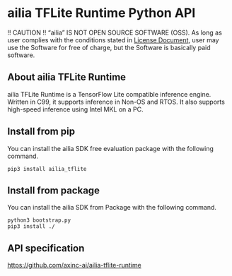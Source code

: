 # ailia TFLite Runtime Python API

!! CAUTION !!
“ailia” IS NOT OPEN SOURCE SOFTWARE (OSS).
As long as user complies with the conditions stated in [License Document](https://ailia.ai/license/), user may use the Software for free of charge, but the Software is basically paid software.

## About ailia TFLite Runtime

ailia TFLite Runtime is a TensorFlow Lite compatible inference engine. Written in C99, it supports inference in Non-OS and RTOS. It also supports high-speed inference using Intel MKL on a PC.

## Install from pip

You can install the ailia SDK free evaluation package with the following command.

```
pip3 install ailia_tflite
```

## Install from package

You can install the ailia SDK from Package with the following command.

```
python3 bootstrap.py
pip3 install ./
```

## API specification

https://github.com/axinc-ai/ailia-tflite-runtime

